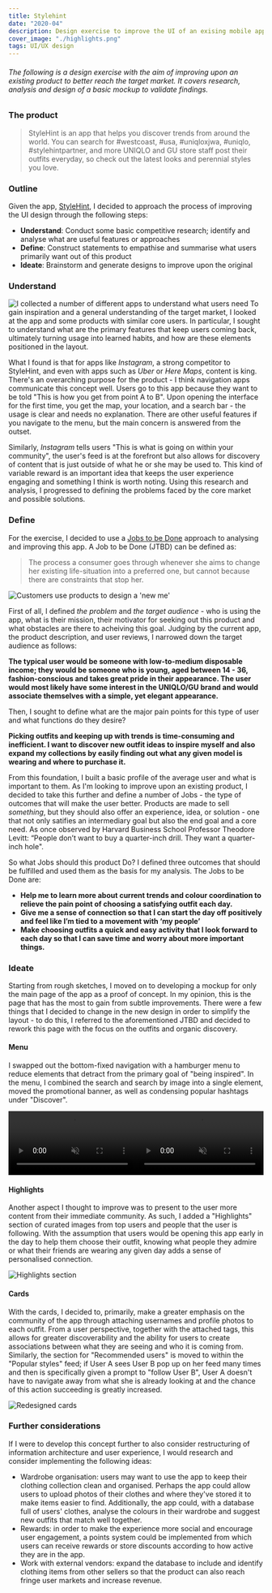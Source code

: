 ```yaml
---
title: Stylehint
date: "2020-04"
description: Design exercise to improve the UI of an exising mobile app
cover_image: "./highlights.png"
tags: UI/UX design
---
```


###### *The following is a design exercise with the aim of improving upon an existing product to better reach the target market. It covers research, analysis and design of a basic mockup to validate findings.*

### The product

> StyleHint is an app that helps you discover trends from around the world. 
You can search for #westcoast, #usa, #uniqloxjwa, #uniqlo, #stylehintpartner, and more
UNIQLO and GU store staff post their outfits everyday, so check out the latest looks and perennial styles you love.

### Outline

Given the app, <a href="https://apps.apple.com/us/app/stylehint/id1440248752?mt=8" target="_blank">StyleHint</a>, I decided to approach the process of improving the UI design through the following steps:

- **Understand**: Conduct some basic competitive research; identify and analyse what are useful features or approaches
- **Define**: Construct statements to empathise and summarise what users primarily want out of this product
- **Ideate**: Brainstorm and generate designs to improve upon the original

### Understand

![I collected a number of different apps to understand what users need](./apps.jpg)
To gain inspiration and a general understanding of the target market, I looked at the app and some products with similar core users. In particular, I sought to understand what are the primary features that keep users coming back, ultimately turning usage into learned habits, and how are these elements positioned in the layout.

What I found is that for apps like *Instagram*, a strong competitor to StyleHint, and even with apps such as *Uber* or *Here Maps*, content is king. There's an overarching purpose for the product - I think navigation apps communicate this concept well. Users go to this app because they want to be told "This is how you get from point A to B". Upon opening the interface for the first time, you get the map, your location, and a search bar - the usage is clear and needs no explanation. There are other useful features if you navigate to the menu, but the main concern is answered from the outset.

Similarly, *Instagram* tells users "This is what is going on within your community", the user's feed is at the forefront but also allows for discovery of content that is just outside of what he or she may be used to. This kind of variable reward is an important idea that keeps the user experience engaging and something I think is worth noting. Using this research and analysis, I progressed to defining the problems faced by the core market and possible solutions.

### Define

For the exercise, I decided to use a <a href="https://jtbd.info/2-what-is-jobs-to-be-done-jtbd-796b82081cca" target="_blank">Jobs to be Done</a> approach to analysing and improving this app. A Job to be Done (JTBD) can be defined as:

> The process a consumer goes through whenever she aims to change her existing life-situation into a preferred one, but cannot because there are constraints that stop her.

![Customers use products to design a 'new me'](./jtbd.jpeg)

First of all, I defined *the problem* and *the target audience* - who is using the app, what is their mission, their motivator for seeking out this product and what obstacles are there to acheiving this goal. Judging by the current app, the product description, and user reviews, I narrowed down the target audience as follows:

**The typical user would be someone with low-to-medium disposable income; they would be someone who is young, aged between 14 - 36, fashion-conscious and takes great pride in their appearance. The user would most likely have some interest in the UNIQLO/GU brand and would associate themselves with a simple, yet elegant appearance.**

Then, I sought to define what are the major pain points for this type of user and what functions do they desire?

**Picking outfits and keeping up with trends is time-consuming and inefficient. I want to discover new outfit ideas to inspire myself and also expand my collections by easily finding out what any given model is wearing and where to purchase it.**

From this foundation, I built a basic profile of the average user and what is important to them. As I'm looking to improve upon an existing product, I decided to take this further and define a number of Jobs - the type of outcomes that will make the user better. Products are made to sell *something*, but they should also offer an experience, idea, or solution - one that not only satifies an intermediary goal but also the end goal and a core need. As once observed by Harvard Business School Professor Theodore Levitt: “People don’t want to buy a quarter-inch drill. They want a quarter-inch hole".

So what Jobs should this product Do? I defined three outcomes that should be fulfilled and used them as the basis for my analysis. The Jobs to be Done are:

- **Help me to learn more about current trends and colour coordination to relieve the pain point of choosing a satisfying outfit each day.**
- **Give me a sense of connection so that I can start the day off positively and feel like I’m tied to a movement with ‘my people’**
- **Make choosing outfits a quick and easy activity that I look forward to each day so that I can save time and worry about more important things.**

### Ideate

Starting from rough sketches, I moved on to developing a mockup for only the main page of the app as a proof of concept. In my opinion, this is the page that has the most to gain from subtle improvements. There were a few things that I decided to change in the new design in order to simplify the layout - to do this, I referred to the aforementioned JTBD and decided to rework this page with the focus on the outfits and organic discovery.

#### Menu

I swapped out the bottom-fixed navigation with a hamburger menu to reduce elements that detract from the primary goal of "being inspired". In the menu, I combined the search and search by image into a single element, moved the promotional banner, as well as condensing popular hashtags under "Discover".

<div style="display: flex; margin-bottom: 1em;">
  <video autoplay loop muted style="width: 50%; height: auto">
    <source src="home.mp4" type="video/mp4">
  </video>
  <video autoplay loop muted style="width: 50%; height: auto">
    <source src="menu.mp4" type="video/mp4">
  </video>
</div>

#### Highlights

Another aspect I thought to improve was to present to the user more content from their immediate community. As such, I added a "Highlights" section of curated images from top users and people that the user is following. With the assumption that users would be opening this app early in the day to help them choose their outfit, knowing what people they admire or what their friends are wearing any given day adds a sense of personalised connection.

![Highlights section](./highlights.png)

#### Cards

With the cards, I decided to, primarily, make a greater emphasis on the community of the app through attaching usernames and profile photos to each outfit. From a user perspective, together with the attached tags, this allows for greater discoverability and the ability for users to create associations between what they are seeing and who it is coming from. Similarly, the section for "Recommended users" is moved to within the "Popular styles" feed; if User A sees User B pop up on her feed many times and then is specifically given a prompt to "follow User B", User A doesn't have to navigate away from what she is already looking at and the chance of this action succeeding is greatly increased.

![Redesigned cards](./follow.png)

### Further considerations

If I were to develop this concept further to also consider restructuring of information architecture and user experience, I would research and consider implementing the following ideas:

- Wardrobe organisation: users may want to use the app to keep their clothing collection clean and organised. Perhaps the app could allow users to upload photos of their clothes and where they've stored it to make items easier to find. Additionally, the app could, with a database full of users' clothes, analyse the colours in their wardrobe and suggest new outfits that match well together.
- Rewards: in order to make the experience more social and encourage user engagement, a points system could be implemented from which users can receive rewards or store discounts according to how active they are in the app.
- Work with external vendors: expand the database to include and identify clothing items from other sellers so that the product can also reach fringe user markets and increase revenue.
